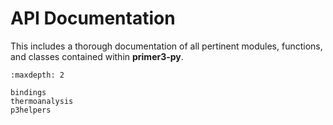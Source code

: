 # API Documentation

This includes a thorough documentation of all pertinent modules, functions,
and classes contained within **primer3-py**.

```{toctree}
:maxdepth: 2

bindings
thermoanalysis
p3helpers
```
